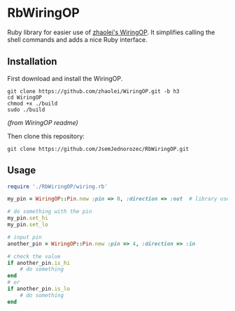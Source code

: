 # RbWiringOP
Ruby library for easier use of [zhaolei's WiringOP](https://github.com/zhaolei/WiringOP). 
It simplifies calling the shell commands and adds a nice Ruby interface.

## Installation
First download and install the WiringOP.
```
git clone https://github.com/zhaolei/WiringOP.git -b h3 
cd WiringOP
chmod +x ./build
sudo ./build
```
*(from WiringOP readme)*

Then clone this repository:
```
git clone https://github.com/JsemJednorozec/RbWiringOP.git
```

## Usage
```ruby
require './RbWiringOP/wiring.rb'

my_pin = WiringOP::Pin.new :pin => 0, :direction => :out  # library uses the WiringPi pin numbering

# do something with the pin
my_pin.set_hi
my_pin.set_lo

# input pin
another_pin = WiringOP::Pin.new :pin => 4, :direction => :in

# check the value
if another_pin.is_hi
    # do something
end
# or
if another_pin.is_lo
    # do something
end
```
